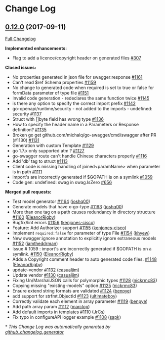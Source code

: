 # Change Log

## [0.12.0](https://github.com/michalq/go-swagger/tree/0.12.0) (2017-09-11)
[Full Changelog](https://github.com/michalq/go-swagger/compare/0.11.0...0.12.0)

**Implemented enhancements:**

- Flag to add a licence/copyright header on generated files  [\#307](https://github.com/michalq/go-swagger/issues/307)

**Closed issues:**

- No properties generated in json file for swagger:response [\#1161](https://github.com/michalq/go-swagger/issues/1161)
- Can't read $ref Schema properties [\#1159](https://github.com/michalq/go-swagger/issues/1159)
- No change to generated code when required is set to true or false for formData parameter of type file [\#1151](https://github.com/michalq/go-swagger/issues/1151)
- Invalid code generation - redeclares the same function twice [\#1145](https://github.com/michalq/go-swagger/issues/1145)
- is there any option to specify the correct import prefix [\#1142](https://github.com/michalq/go-swagger/issues/1142)
- go-openapi/runtime/security - not added to the imports - undefined: security [\#1137](https://github.com/michalq/go-swagger/issues/1137)
- Struct with \[\]byte field has wrong type [\#1136](https://github.com/michalq/go-swagger/issues/1136)
- How to specify the header name in a Parameters or Response definition? [\#1135](https://github.com/michalq/go-swagger/issues/1135)
- Broken go get github.com/michalq/go-swagger/cmd/swagger after PR \(\#1130\) [\#1131](https://github.com/michalq/go-swagger/issues/1131)
- Generation with custom Template [\#1129](https://github.com/michalq/go-swagger/issues/1129)
- go 1.7.x only supported atm ? [\#1127](https://github.com/michalq/go-swagger/issues/1127)
- go-swagger route can't handle Chinese characters properly [\#1116](https://github.com/michalq/go-swagger/issues/1116)
- Add 'db' tag to struct [\#1113](https://github.com/michalq/go-swagger/issues/1113)
- Client code is missing handling of joined\<paramName\> when parameter is in path [\#1111](https://github.com/michalq/go-swagger/issues/1111)
- import's are incorrectly generated if $GOPATH is on a symlink [\#1059](https://github.com/michalq/go-swagger/issues/1059)
- Code gen: undefined: swag in swag.IsZero [\#656](https://github.com/michalq/go-swagger/issues/656)

**Merged pull requests:**

- Test model generator [\#1164](https://github.com/michalq/go-swagger/pull/1164) ([joshq00](https://github.com/joshq00))
- Generate models that have x-go-type [\#1163](https://github.com/michalq/go-swagger/pull/1163) ([joshq00](https://github.com/joshq00))
- More than one tag on a path causes redundancy in directory structure [\#1160](https://github.com/michalq/go-swagger/pull/1160) ([EleanorRigby](https://github.com/EleanorRigby))
- Bugfix/lint errors [\#1156](https://github.com/michalq/go-swagger/pull/1156) ([kenjones-cisco](https://github.com/kenjones-cisco))
- Feature: Add Authorizer support [\#1155](https://github.com/michalq/go-swagger/pull/1155) ([kenjones-cisco](https://github.com/kenjones-cisco))
- Implement `required:false` for parameter of type File [\#1154](https://github.com/michalq/go-swagger/pull/1154) ([khyew](https://github.com/khyew))
- New swagger:ignore annotation to explicitly ignore extraneous models [\#1152](https://github.com/michalq/go-swagger/pull/1152) ([iamtheddrman](https://github.com/iamtheddrman))
- Issue \# 1059 : import's are incorrectly generated if $GOPATH is on a symlink.  [\#1150](https://github.com/michalq/go-swagger/pull/1150) ([EleanorRigby](https://github.com/EleanorRigby))
- Adds a Copyright comment header to auto generated code files. [\#1148](https://github.com/michalq/go-swagger/pull/1148) ([EleanorRigby](https://github.com/EleanorRigby))
- update-vendor [\#1132](https://github.com/michalq/go-swagger/pull/1132) ([casualjim](https://github.com/casualjim))
- Update vendor [\#1130](https://github.com/michalq/go-swagger/pull/1130) ([casualjim](https://github.com/casualjim))
- Fixing Un/MarshalJSON calls for polymorphic types [\#1128](https://github.com/michalq/go-swagger/pull/1128) ([nickrmc83](https://github.com/nickrmc83))
- Copying missing "existing-models" option [\#1125](https://github.com/michalq/go-swagger/pull/1125) ([nickrmc83](https://github.com/nickrmc83))
- Ensure extend string formats are validated [\#1124](https://github.com/michalq/go-swagger/pull/1124) ([benpye](https://github.com/benpye))
- add support for strfmt.ObjectId [\#1123](https://github.com/michalq/go-swagger/pull/1123) ([ultimateboy](https://github.com/ultimateboy))
- Correctly validate each element in array parameter [\#1119](https://github.com/michalq/go-swagger/pull/1119) ([benpye](https://github.com/benpye))
- Add path array param [\#1112](https://github.com/michalq/go-swagger/pull/1112) ([marclop](https://github.com/marclop))
- Add default imports in templates [\#1110](https://github.com/michalq/go-swagger/pull/1110) ([JrCs](https://github.com/JrCs))
- Fix typo in configureAPI logger example [\#1108](https://github.com/michalq/go-swagger/pull/1108) ([sapk](https://github.com/sapk))


\* *This Change Log was automatically generated by [github_changelog_generator](https://github.com/skywinder/Github-Changelog-Generator)*
